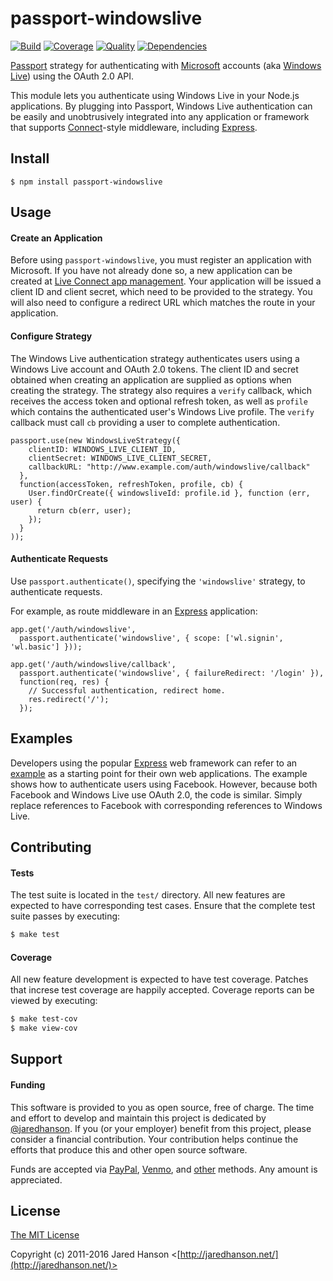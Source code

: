 # passport-windowslive

[![Build](https://img.shields.io/travis/jaredhanson/passport-windowslive.svg)](https://travis-ci.org/jaredhanson/passport-windowslive)
[![Coverage](https://img.shields.io/coveralls/jaredhanson/passport-windowslive.svg)](https://coveralls.io/r/jaredhanson/passport-windowslive)
[![Quality](https://img.shields.io/codeclimate/github/jaredhanson/passport-windowslive.svg?label=quality)](https://codeclimate.com/github/jaredhanson/passport-windowslive)
[![Dependencies](https://img.shields.io/david/jaredhanson/passport-windowslive.svg)](https://david-dm.org/jaredhanson/passport-windowslive)



[Passport](https://github.com/jaredhanson/passport) strategy for authenticating
with [Microsoft](http://www.microsoft.com/) accounts (aka [Windows Live](http://www.live.com/))
using the OAuth 2.0 API.

This module lets you authenticate using Windows Live in your Node.js
applications.  By plugging into Passport, Windows Live authentication can be
easily and unobtrusively integrated into any application or framework that
supports [Connect](http://www.senchalabs.org/connect/)-style middleware,
including [Express](http://expressjs.com/).

## Install

    $ npm install passport-windowslive

## Usage

#### Create an Application

Before using `passport-windowslive`, you must register an application with
Microsoft.  If you have not already done so, a new application can be created at
[Live Connect app management](https://account.live.com/developers/applications/index).
Your application will be issued a client ID and client secret, which need to be
provided to the strategy.  You will also need to configure a redirect URL which
matches the route in your application.

#### Configure Strategy

The Windows Live authentication strategy authenticates users using a Windows
Live account and OAuth 2.0 tokens.  The client ID and secret obtained when
creating an application are supplied as options when creating the strategy.  The
strategy also requires a `verify` callback, which receives the access token and
optional refresh token, as well as `profile` which contains the authenticated
user's Windows Live profile.  The `verify` callback must call `cb` providing a
user to complete authentication.

    passport.use(new WindowsLiveStrategy({
        clientID: WINDOWS_LIVE_CLIENT_ID,
        clientSecret: WINDOWS_LIVE_CLIENT_SECRET,
        callbackURL: "http://www.example.com/auth/windowslive/callback"
      },
      function(accessToken, refreshToken, profile, cb) {
        User.findOrCreate({ windowsliveId: profile.id }, function (err, user) {
          return cb(err, user);
        });
      }
    ));

#### Authenticate Requests

Use `passport.authenticate()`, specifying the `'windowslive'` strategy, to
authenticate requests.

For example, as route middleware in an [Express](http://expressjs.com/)
application:

    app.get('/auth/windowslive',
      passport.authenticate('windowslive', { scope: ['wl.signin', 'wl.basic'] }));

    app.get('/auth/windowslive/callback', 
      passport.authenticate('windowslive', { failureRedirect: '/login' }),
      function(req, res) {
        // Successful authentication, redirect home.
        res.redirect('/');
      });

## Examples

Developers using the popular [Express](http://expressjs.com/) web framework can
refer to an [example](https://github.com/passport/express-4.x-facebook-example)
as a starting point for their own web applications.  The example shows how to
authenticate users using Facebook.  However, because both Facebook and Windows
Live use OAuth 2.0, the code is similar.  Simply replace references to Facebook
with corresponding references to Windows Live.

## Contributing

#### Tests

The test suite is located in the `test/` directory.  All new features are
expected to have corresponding test cases.  Ensure that the complete test suite
passes by executing:

```bash
$ make test
```

#### Coverage

All new feature development is expected to have test coverage.  Patches that
increse test coverage are happily accepted.  Coverage reports can be viewed by
executing:

```bash
$ make test-cov
$ make view-cov
```

## Support

#### Funding

This software is provided to you as open source, free of charge.  The time and
effort to develop and maintain this project is dedicated by [@jaredhanson](https://github.com/jaredhanson).
If you (or your employer) benefit from this project, please consider a financial
contribution.  Your contribution helps continue the efforts that produce this
and other open source software.

Funds are accepted via [PayPal](https://paypal.me/jaredhanson), [Venmo](https://venmo.com/jaredhanson),
and [other](http://jaredhanson.net/pay) methods.  Any amount is appreciated.

## License

[The MIT License](http://opensource.org/licenses/MIT)

Copyright (c) 2011-2016 Jared Hanson <[http://jaredhanson.net/](http://jaredhanson.net/)>
